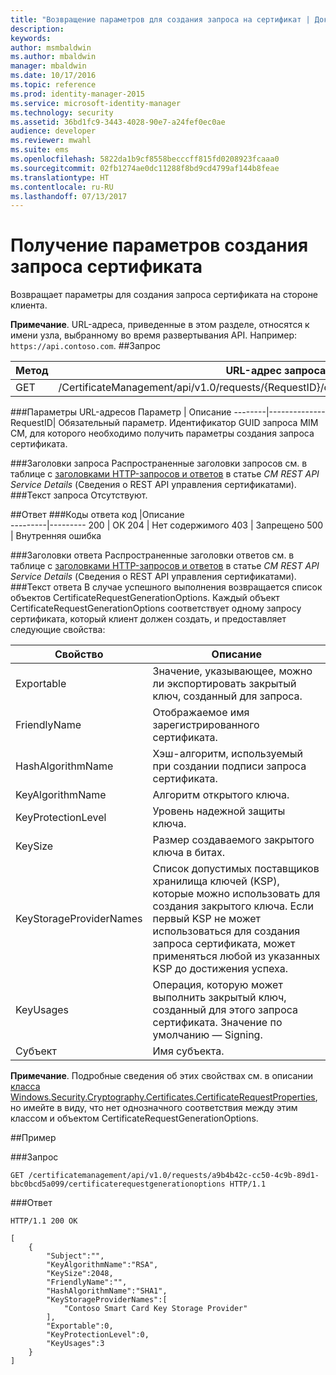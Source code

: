 ```yaml
---
title: "Возвращение параметров для создания запроса на сертификат | Документация Майкрософт"
description: 
keywords: 
author: msmbaldwin
ms.author: mbaldwin
manager: mbaldwin
ms.date: 10/17/2016
ms.topic: reference
ms.prod: identity-manager-2015
ms.service: microsoft-identity-manager
ms.technology: security
ms.assetid: 36bd1fc9-3443-4028-90e7-a24fef0ec0ae
audience: developer
ms.reviewer: mwahl
ms.suite: ems
ms.openlocfilehash: 5822da1b9cf8558becccff815fd0208923fcaaa0
ms.sourcegitcommit: 02fb1274ae0dc11288f8bd9cd4799af144b8feae
ms.translationtype: HT
ms.contentlocale: ru-RU
ms.lasthandoff: 07/13/2017
---
```

# <a name="get-certificate-request-generation-options"></a>Получение параметров создания запроса сертификата

Возвращает параметры для создания запроса сертификата на стороне клиента.

**Примечание**. URL-адреса, приведенные в этом разделе, относятся к имени узла, выбранному во время развертывания API. Например: `https://api.contoso.com`.
##<a name="request"></a>Запрос


Метод  |URL-адрес запроса  
---------|---------
GET     |/CertificateManagement/api/v1.0/requests/{RequestID}/certificaterequestgenerationoptions

###<a name="url-parameters"></a>Параметры URL-адресов
Параметр | Описание
--------|--------------
RequestID| Обязательный параметр. Идентификатор GUID запроса MIM CM, для которого необходимо получить параметры создания запроса сертификата.

###<a name="request-headers"></a>Заголовки запроса
Распространенные заголовки запросов см. в таблице c [заголовками HTTP-запросов и ответов](certificate-management-rest-api-service-details.md#http-request-and-response-headers) в статье *CM REST API Service Details* (Сведения о REST API управления сертификатами).
###<a name="request-body"></a>Текст запроса
Отсутствуют.


##<a name="response"></a>Ответ
###<a name="response-codes"></a>Коды ответа
код  |Описание  
---------|---------
200 | ОК
204 | Нет содержимого
403 | Запрещено
500 | Внутренняя ошибка

###<a name="response-headers"></a>Заголовки ответа
Распространенные заголовки ответов см. в таблице с [заголовками HTTP-запросов и ответов](certificate-management-rest-api-service-details.md#http-request-and-response-headers) в статье *CM REST API Service Details* (Сведения о REST API управления сертификатами).
###<a name="response-body"></a>Текст ответа
В случае успешного выполнения возвращается список объектов CertificateRequestGenerationOptions. Каждый объект CertificateRequestGenerationOptions соответствует одному запросу сертификата, который клиент должен создать, и предоставляет следующие свойства:

Свойство| Описание
--------|-----------
Exportable | Значение, указывающее, можно ли экспортировать закрытый ключ, созданный для запроса.
FriendlyName | Отображаемое имя зарегистрированного сертификата.
HashAlgorithmName | Хэш-алгоритм, используемый при создании подписи запроса сертификата.
KeyAlgorithmName | Алгоритм открытого ключа.
KeyProtectionLevel | Уровень надежной защиты ключа.
KeySize | Размер создаваемого закрытого ключа в битах.
KeyStorageProviderNames | Список допустимых поставщиков хранилища ключей (KSP), которые можно использовать для создания закрытого ключа. Если первый KSP не может использоваться для создания запроса сертификата, может применяться любой из указанных KSP до достижения успеха.
KeyUsages | Операция, которую может выполнить закрытый ключ, созданный для этого запроса сертификата. Значение по умолчанию — Signing.
Субъект | Имя субъекта.

**Примечание**. Подробные сведения об этих свойствах см. в описании [класса Windows.Security.Cryptography.Certificates.CertificateRequestProperties](https://msdn.microsoft.com/library/windows/apps/br212079.aspx), но имейте в виду, что нет однозначного соответствия между этим классом и объектом CertificateRequestGenerationOptions.

##<a name="example"></a>Пример

###<a name="request"></a>Запрос
```
GET /certificatemanagement/api/v1.0/requests/a9b4b42c-cc50-4c9b-89d1-bbc0bcd5a099/certificaterequestgenerationoptions HTTP/1.1

```
###<a name="response"></a>Ответ
```
HTTP/1.1 200 OK

[
    {
        "Subject":"",
        "KeyAlgorithmName":"RSA",
        "KeySize":2048,
        "FriendlyName":"",
        "HashAlgorithmName":"SHA1",
        "KeyStorageProviderNames":[
            "Contoso Smart Card Key Storage Provider"
        ],
        "Exportable":0,
        "KeyProtectionLevel":0,
        "KeyUsages":3
    }
]
```       
